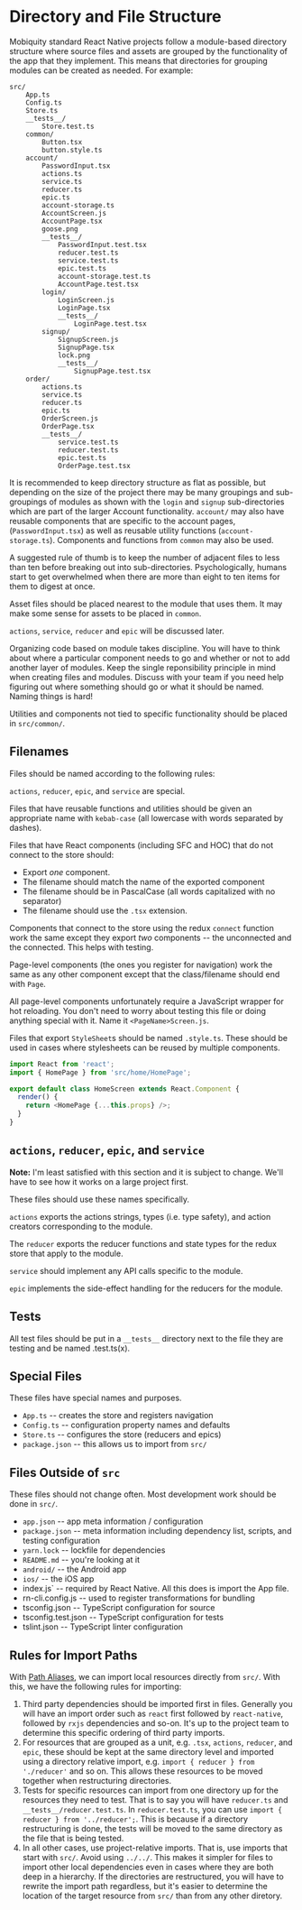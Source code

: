 # Directory and File Structure
Mobiquity standard React Native projects follow a module-based directory
structure where source files and assets are grouped by the functionality of
the app that they implement. This means that directories for grouping modules
can be created as needed. For example:

```
src/
    App.ts
    Config.ts
    Store.ts
    __tests__/
        Store.test.ts
    common/
        Button.tsx
        button.style.ts
    account/
        PasswordInput.tsx
        actions.ts
        service.ts
        reducer.ts
        epic.ts
        account-storage.ts
        AccountScreen.js
        AccountPage.tsx
        goose.png
        __tests__/
            PasswordInput.test.tsx
            reducer.test.ts
            service.test.ts
            epic.test.ts
            account-storage.test.ts
            AccountPage.test.tsx
        login/
            LoginScreen.js
            LoginPage.tsx
            __tests__/
                LoginPage.test.tsx
        signup/
            SignupScreen.js
            SignupPage.tsx
            lock.png
            __tests__/
                SignupPage.test.tsx
    order/
        actions.ts
        service.ts
        reducer.ts
        epic.ts
        OrderScreen.js
        OrderPage.tsx
        __tests__/
            service.test.ts
            reducer.test.ts
            epic.test.ts
            OrderPage.test.tsx
```

It is recommended to keep directory structure as flat as possible, but depending
on the size of the project there may be many groupings and sub-groupings of
modules as shown with the `login` and `signup` sub-directories which are part
of the larger Account functionality. `account/` may also have reusable
components that are specific to the account pages, (`PasswordInput.tsx`) as
well as reusable utility functions (`account-storage.ts`). Components and
functions from `common` may also be used.

A suggested rule of thumb is to keep the number of adjacent files to less than
ten before breaking out into sub-directories. Psychologically, humans start
to get overwhelmed when there are more than eight to ten items for them to
digest at once.

Asset files should be placed nearest to the module that uses them. It may make
some sense for assets to be placed in `common`.

`actions`, `service`, `reducer` and `epic` will be discussed later.

Organizing code based on module takes discipline. You will have to think about
where a particular component needs to go and whether or not to add another
layer of modules. Keep the single reponsibility principle in mind when creating
files and modules. Discuss with your team if you need help figuring out where
something should go or what it should be named. Naming things is hard!

Utilities and components not tied to specific functionality should be placed
in `src/common/`.

## Filenames
Files should be named according to the following rules:

`actions`, `reducer`, `epic`, and `service` are special.

Files that have reusable functions and utilities should be given an
appropriate name with `kebab-case` (all lowercase with words separated by
dashes).

Files that have React components (including SFC and HOC) that do not connect to
the store should:
* Export *one* component.
* The filename should match the name of the exported component
* The filename should be in PascalCase (all words capitalized with no separator)
* The filename should use the `.tsx` extension.

Components that connect to the store using the redux `connect` function work
the same except they export *two* components -- the unconnected and the connected.
This helps with testing.

Page-level components (the ones you register for navigation) work the same as
any other component except that the class/filename should end with `Page`.

All page-level components unfortunately require a JavaScript wrapper for hot
reloading. You don't need to worry about testing this file or doing anything
special with it. Name it `<PageName>Screen.js`.

Files that export `StyleSheet`s should be named `.style.ts`. These should be
used in cases where stylesheets can be reused by multiple components.

```js
import React from 'react';
import { HomePage } from 'src/home/HomePage';

export default class HomeScreen extends React.Component {
  render() {
    return <HomePage {...this.props} />;
  }
}
```

## `actions`, `reducer`, `epic`, and `service`
**Note:** I'm least satisfied with this section and it is subject to change.
We'll have to see how it works on a large project first.

These files should use these names specifically.

`actions` exports the actions strings, types (i.e. type safety), and action
creators corresponding to the module.

The `reducer` exports the reducer functions and state types for the redux store
that apply to the module.

`service` should implement any API calls specific to the module.

`epic` implements the side-effect handling for the reducers for the module.

## Tests
All test files should be put in a `__tests__` directory next to the file they
are testing and be named <that-file>.test.ts(x).

## Special Files
These files have special names and purposes.

* `App.ts` -- creates the store and registers navigation
* `Config.ts` -- configuration property names and defaults
* `Store.ts` -- configures the store (reducers and epics)
* `package.json` -- this allows us to import from `src/`

## Files Outside of `src`
These files should not change often. Most development work should be done in `src/`.

* `app.json` -- app meta information / configuration
* `package.json` -- meta information including dependency list, scripts, and testing configuration
* `yarn.lock` -- lockfile for dependencies
* `README.md` -- you're looking at it
* `android/` -- the Android app
* `ios/` -- the iOS app
* index.js` -- required by React Native. All this does is import the App file.
* rn-cli.config.js -- used to register transformations for bundling
* tsconfig.json -- TypeScript configuration for source
* tsconfig.test.json -- TypeScript configuration for tests
* tslint.json -- TypeScript linter configuration

## Rules for Import Paths
With [Path Aliases](./development.md#path-aliases), we can import local
resources directly from `src/`. With this, we have the following rules for
importing:

1. Third party dependencies should be imported first in files. Generally you
   will have an import order such as `react` first followed by `react-native`,
   followed by `rxjs` dependencies and so-on. It's up to the project team to
   determine this specific ordering of third party imports.
2. For resources that are grouped as a unit, e.g. `.tsx`, `actions`, `reducer`,
   and `epic`, these should be kept at the same directory level and imported
   using a directory relative import, e.g. `import { reducer } from './reducer'`
   and so on. This allows these resources to be moved together when
   restructuring directories.
3. Tests for specific resources can import from one directory up for the
   resources they need to test. That is to say you will have `reducer.ts` and
   `__tests__/reducer.test.ts`. In `reducer.test.ts`, you can use
   `import { reducer } from '../reducer';`. This is because if a directory
   restructuring is done, the tests will be moved to the same directory as the
   file that is being tested.
4. In all other cases, use project-relative imports. That is, use imports that
   start with `src/`. Avoid using `../../`. This makes it simpler for files to
   import other local dependencies even in cases where they are both deep in a
   hierarchy. If the directories are restructured, you will have to rewrite the
   import path regardless, but it's easier to determine the location of the
   target resource from `src/` than from any other diretory.


